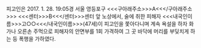 피고인은 2017. 1. 28. 19:05경 서울 영등포구 <<<구아래주소>>>A<<</구아래주소>>> <<<센터>>>B<<</센터>>>센터 앞 노상에서, 술에 취한 피해자 <<<내국인이름>>>고○○<<</내국인이름>>>(47세)이 피고인을 쫓아다니며 계속 욕설을 하자 화가나 오른손 주먹으로 피해자의 안면부를 1회 가격하여 그 곳 바닥에 머리를 부딪치게 하는 등 폭행을 가하였다.

